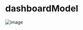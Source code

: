 # dashboardModel

![image](https://github.com/fabiodrneles/dashboardModel/assets/42509240/2f378ef5-ee27-41cd-b1bb-cd1f403ba9dd)

